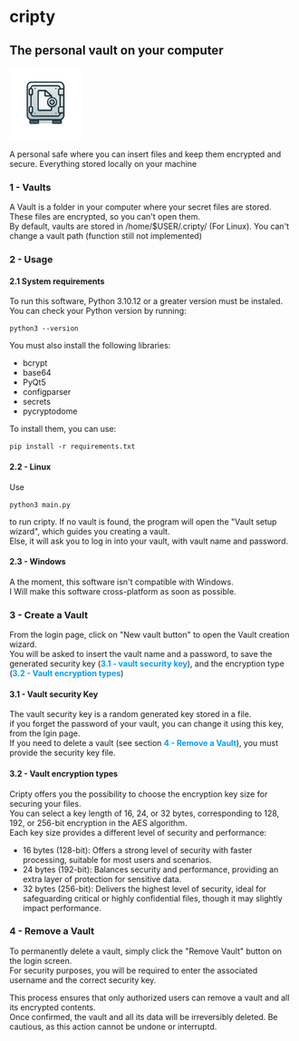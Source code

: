 # cripty
## The personal vault on your computer

![alt text](resources/icon_128x128.png)

A personal safe where you can insert files and keep them encrypted and secure. Everything stored locally on your machine

### 1 - Vaults
A Vault is a folder in your computer where your secret files are stored.
These files are encrypted, so you can't open them.<br/>
By default, vaults are stored in /home/$USER/.cripty/ (For Linux). You can't change a vault path (function still not implemented)

### 2 - Usage

#### 2.1 System requirements

To run this software, Python 3.10.12 or a greater version must be instaled. <br/> 
You can check your Python version by running:

    python3 --version

You must also install the following libraries:

<ul>
    <li>bcrypt</li>
    <li>base64</li>
    <li>PyQt5</li>
    <li>configparser</li>
    <li>secrets</li>
    <li>pycryptodome</li>    
</ul>

To install them, you can use:

    pip install -r requirements.txt


#### 2.2 - Linux
Use

    python3 main.py

to run cripty. If no vault is found, the program will open the "Vault setup wizard", which guides you creating a vault. <br/> 
Else, it will ask you to log in into your vault, with vault name and password.

#### 2.3 - Windows

A the moment, this software isn't compatible with Windows. <br/>
I Will make this software cross-platform as soon as possible.

### 3 - Create a Vault

From the login page, click on "New vault button" to open the Vault creation wizard.<br/>
You will be asked to insert the vault name and a password, to save the generated security key (<span style="color: #039dfc"><b>3.1 - vault security key</b></span>), and the encryption type (<span style="color: #039dfc"><b>3.2 - Vault encryption types</b></span>)

#### 3.1 - Vault security Key

The vault security key is a random generated key stored in a file. <br/>
if you forget the password of your vault, you can change it using this key, from the lgin page. <br/>
If you need to delete a vault (see section <span style="color: #039dfc"><b>4 - Remove a Vault</b></span>), you must provide the security key file.

#### 3.2 - Vault encryption types

Cripty offers you the possibility to choose the encryption key size for securing your files. <br/>
You can select a key length of 16, 24, or 32 bytes, corresponding to 128, 192, or 256-bit encryption in the AES algorithm. <br/>
Each key size provides a different level of security and performance:

<ul>
    <li>16 bytes (128-bit): Offers a strong level of security with faster processing, suitable for most users and scenarios.</li>
    <li>24 bytes (192-bit): Balances security and performance, providing an extra layer of protection for sensitive data.</li>
    <li>32 bytes (256-bit): Delivers the highest level of security, ideal for safeguarding critical or highly confidential files, though it may slightly impact performance.</li>
</ul>

### 4 - Remove a Vault

To permanently delete a vault, simply click the "Remove Vault" button on the login screen. <br>
For security purposes, you will be required to enter the associated username and the correct security key.

This process ensures that only authorized users can remove a vault and all its encrypted contents.<br/>
Once confirmed, the vault and all its data will be irreversibly deleted. Be cautious, as this action cannot be undone or interruptd.


